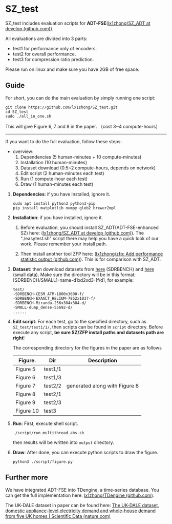 # SZ_test

SZ_test includes evaluation scripts for **ADT-FSE**([lx1zhong/SZ_ADT at develop (github.com)](https://github.com/lx1zhong/SZ_ADT/tree/develop)).



All evaluations are divided into 3 parts:

- test1 for performance only of encoders.
- test2 for overall performance.
- test3 for compression ratio prediction.



Please run on linux and make sure you have 2GB of free space.

## Guide

For short, you can do the main evaluation by simply running one script:

```
git clone https://github.com/lx1zhong/SZ_test.git
cd SZ_test
sudo ./all_in_one.sh
```

This will give Figure 6, 7 and 8 in the paper. （cost 3~4 compute-hours）



---

If you want to do the full evaluation, follow these steps: 

- overview:
  1. Dependencies (5 human-minutes + 10 compute-minutes)
  2. Installation  (10 human-minutes)
  3. Dataset download  (0.5~2 compute-hours, depends on network)
  4. Edit script  (2 human-minutes each test)
  5. Run  (1 compute-hour each test)
  6. Draw  (1 human-minutes each test)





1. **Dependencies**: if you have installed, ignore it.

   ```
   sudo apt install python3 python3-pip 
   pip install matplotlib numpy glob2 brewer2mpl
   ```

2. **Installation**: if you have installed, ignore it.

   1. Before evaluation, you should install SZ_ADT(ADT-FSE-enhanced SZ) here: ([lx1zhong/SZ_ADT at develop (github.com)](https://github.com/lx1zhong/SZ_ADT/tree/develop)). The "./easytest.sh" script there may help you have a quick look of our work. Please remember your install path.

   2. Then install another tool ZFP here: ([lx1zhong/zfp: Add performance statistic output (github.com)](https://github.com/lx1zhong/zfp)). This is for comparison with SZ_ADT.

3. **Dataset**: then download datasets from [here](https://sdrbench.github.io/) (SDRBENCH) and [here](https://github.com/taovcu/LossyCompressStudy/tree/master/inputdata) (small data). Make sure the directory will be in this format: [SDRBENCH/SMALL]-name-d1xd2xd3-[f/d], for example:

   ```
   test/
   -SDRBENCH-CESM_ATM-1800x3600-f/
   -SDRBENCH-EXAALT_HELIUM-7852x1037-f/
   -SDRBENCH-Miranda-256x384x384-d/
   -SMALL-dump_dense-55692-d/
   ......
   ```

   

4. **Edit script**: For each test, go to the specified directory, such as `SZ_test/test1/1/`, then scripts can be found in `script` directory. Before execute any script, **be sure SZ/ZFP install paths and datasets path are right**! 

   The corresponding directory for the figures in the paper are as follows

   | Figure.   | Dir     | Description                   |
   | --------- | ------- | ----------------------------- |
   | Figure 5  | test1/1 |                               |
   | Figure 6  | test1/3 |                               |
   | Figure 7  | test2/2 | generated along with Figure 8 |
   | Figure 8  | test2/1 |                               |
   | Figure 9  | test2/3 |                               |
   | Figure 10 | test3   |                               |

   

5. **Run**: First, execute shell script. 

   ```
   ./script/run_multithread_abs.sh
   ```

   then results will be written into `output` directory.  

6. **Draw**: After done, you can execute python scripts to draw the figure.

   ```
   python3 ./script/figure.py
   ```



## Further more

We have integrated ADT-FSE into TDengine, a time-series database. You can get the full implementation here: [lx1zhong/TDengine (github.com)](https://github.com/lx1zhong/TDengine).

The UK-DALE dataset in paper can be found here: [The UK-DALE dataset, domestic appliance-level electricity demand and whole-house demand from five UK homes | Scientific Data (nature.com)](https://www.nature.com/articles/sdata20157)